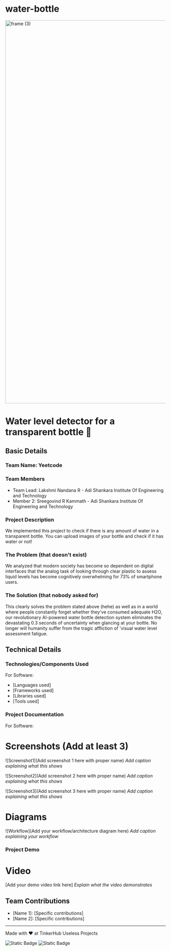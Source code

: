 # water-bottle
<img width="3188" height="1202" alt="frame (3)" src="https://github.com/user-attachments/assets/517ad8e9-ad22-457d-9538-a9e62d137cd7" />


# Water level detector for a transparent bottle 🎯


## Basic Details
### Team Name: Yeetcode


### Team Members
- Team Lead: Lakshmi Nandana R - Adi Shankara Institute Of Engineering and Technology
- Member 2: Sreegovind R Kammath - Adi Shankara Institute Of Engineering and Technology

### Project Description
We implemented this project to check if there is any amount of water in a transparent bottle. You can upload images of your bottle and check if it has water or not!

### The Problem (that doesn't exist)
We analyzed that modern society has become so dependent on digital interfaces that the analog task of looking through clear plastic to assess liquid levels has become cognitively overwhelming for 73% of smartphone users.

### The Solution (that nobody asked for)
This clearly solves the problem stated above (hehe) as well as in a world where people constantly forget whether they've consumed adequate H2O, our revolutionary AI-powered water bottle detection system eliminates the devastating 0.3 seconds of uncertainty when glancing at your bottle. No longer will humanity suffer from the tragic affliction of 'visual water level assessment fatigue.

## Technical Details
### Technologies/Components Used
For Software:
- [Languages used]
- [Frameworks used]
- [Libraries used]
- [Tools used]




### Project Documentation
For Software:

# Screenshots (Add at least 3)
![Screenshot1](Add screenshot 1 here with proper name)
*Add caption explaining what this shows*

![Screenshot2](Add screenshot 2 here with proper name)
*Add caption explaining what this shows*

![Screenshot3](Add screenshot 3 here with proper name)
*Add caption explaining what this shows*

# Diagrams
![Workflow](Add your workflow/architecture diagram here)
*Add caption explaining your workflow*


### Project Demo
# Video
[Add your demo video link here]
*Explain what the video demonstrates*


## Team Contributions
- [Name 1]: [Specific contributions]
- [Name 2]: [Specific contributions]

---
Made with ❤️ at TinkerHub Useless Projects 

![Static Badge](https://img.shields.io/badge/TinkerHub-24?color=%23000000&link=https%3A%2F%2Fwww.tinkerhub.org%2F)
![Static Badge](https://img.shields.io/badge/UselessProjects--25-25?link=https%3A%2F%2Fwww.tinkerhub.org%2Fevents%2FQ2Q1TQKX6Q%2FUseless%2520Projects)



